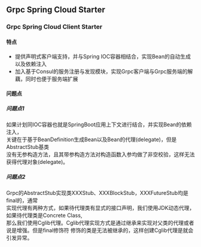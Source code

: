 ## Grpc Spring Cloud Starter
### Grpc Spring Cloud Client Starter
#### 特点
* 提供声明式客户端支持，并与Spring IOC容器相结合，实现Bean的自动生成以及依赖注入
* 加入基于Consul的服务注册与发现模块，实现Grpc客户端与Grpc服务端的解藕，同时也便于服务端扩展
#### 问题点
##### 问题点1
如果计划同IOC容器也就是SpringBoot应用上下文进行结合，并实现Bean的依赖注入，\
关键在于基于BeanDefinition生成Bean以及Bean的代理(delegate)，但是AbstractStub基类\
没有无参构造方法，且其带参构造方法对构造函数入参均做了非空校验，这样无法获得代理对象(delegate)。
##### 问题点2
Grpc的AbstractStub实现类XXXStub、XXXBlockStub，XXXFutureStub均是final的，通常\
实现代理有两种方式，如果待代理类有显式的接口声明，我们使用JDK动态代理，如果待代理类是Concrete Class,\
那么我们使用Cglib代理。Cglib代理实现方式是通过继承来实现对父类的代理或者说是增强。但是final修饰符
修饰的类是无法被继承的，这样创建Cglib代理是就会引发异常。